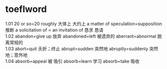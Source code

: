 # toeflword
1.01 20 or so=20 roughly 大体上 大约上 a matter of speculation=supposition 推断 a solicitation of = an invitation of 恳求 恳请\
1.02 abandon=give up 放弃 abandoned=left 被遗弃的 aberrant=abnormal 脱离常规的\
1.03 abort=quit 夭折；终止   abrupt=sudden 突然地  abruptly=suddenly 突然地；意外地\
1.04 absorb=appeal 被 吸引 absorb=learn 学习  absorb=take 吸收
